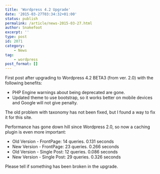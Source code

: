 ```yaml
---
title: 'Wordpress 4.2 Upgrade'
date: '2015-03-27T03:34:32+01:00'
status: publish
permalink: /article/news-2015-03-27.html
author: Snakefoot
excerpt: ''
type: post
id: 2071
category:
    - News
tag:
    - wordpress
post_format: []
---
```

First post after upgrading to Wordpress 4.2 BETA3 (from ver. 2.0) with the following benefits:

- PHP Engine warnings about being deprecated are gone.
- Updated theme to use bootstrap, so it works better on mobile devices and Google will not give penalty.
 
 The old problem with taxonomy has not been fixed, but I found a way to fix it for this site.  
  
 Performance has gone down hill since Wordpress 2.0, so now a caching plugin is even more important:
- Old Version - FrontPage: 14 queries. 0.131 seconds
- New Version - FrontPage: 23 queries. 0.266 seconds
- Old Version - Single Post: 12 queries. 0.086 seconds
- New Version - Single Post: 29 queries. 0.326 seconds
 
 Please tell if something has been broken in the upgrade.